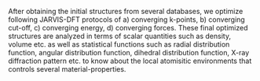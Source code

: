 After obtaining the initial structures from several databases, we optimize following JARVIS-DFT protocols of a) converging k-points, b) converging cut-off, c) converging energy, d) converging forces. These final optimized structures are analyzed in terms of scalar quantities such as density, volume etc. as well as statistical functions such as radial distribution function, angular distribution function, dihedral distribution function, X-ray diffraction pattern etc. to know about the local atomisitic environments that controls several material-properties.

